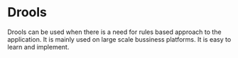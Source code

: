 # Drools
Drools can be used when there is a need for rules based approach to the application. It is mainly used on large scale bussiness 
platforms. It is easy to learn and implement.
